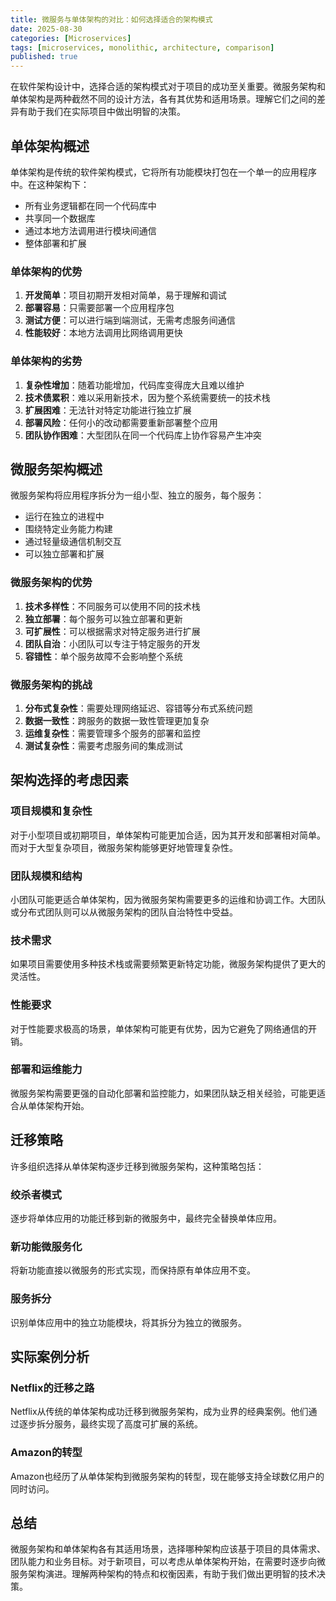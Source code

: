 ```yaml
---
title: 微服务与单体架构的对比：如何选择适合的架构模式
date: 2025-08-30
categories: [Microservices]
tags: [microservices, monolithic, architecture, comparison]
published: true
---
```


在软件架构设计中，选择合适的架构模式对于项目的成功至关重要。微服务架构和单体架构是两种截然不同的设计方法，各有其优势和适用场景。理解它们之间的差异有助于我们在实际项目中做出明智的决策。

## 单体架构概述

单体架构是传统的软件架构模式，它将所有功能模块打包在一个单一的应用程序中。在这种架构下：
- 所有业务逻辑都在同一个代码库中
- 共享同一个数据库
- 通过本地方法调用进行模块间通信
- 整体部署和扩展

### 单体架构的优势

1. **开发简单**：项目初期开发相对简单，易于理解和调试
2. **部署容易**：只需要部署一个应用程序包
3. **测试方便**：可以进行端到端测试，无需考虑服务间通信
4. **性能较好**：本地方法调用比网络调用更快

### 单体架构的劣势

1. **复杂性增加**：随着功能增加，代码库变得庞大且难以维护
2. **技术债累积**：难以采用新技术，因为整个系统需要统一的技术栈
3. **扩展困难**：无法针对特定功能进行独立扩展
4. **部署风险**：任何小的改动都需要重新部署整个应用
5. **团队协作困难**：大型团队在同一个代码库上协作容易产生冲突

## 微服务架构概述

微服务架构将应用程序拆分为一组小型、独立的服务，每个服务：
- 运行在独立的进程中
- 围绕特定业务能力构建
- 通过轻量级通信机制交互
- 可以独立部署和扩展

### 微服务架构的优势

1. **技术多样性**：不同服务可以使用不同的技术栈
2. **独立部署**：每个服务可以独立部署和更新
3. **可扩展性**：可以根据需求对特定服务进行扩展
4. **团队自治**：小团队可以专注于特定服务的开发
5. **容错性**：单个服务故障不会影响整个系统

### 微服务架构的挑战

1. **分布式复杂性**：需要处理网络延迟、容错等分布式系统问题
2. **数据一致性**：跨服务的数据一致性管理更加复杂
3. **运维复杂性**：需要管理多个服务的部署和监控
4. **测试复杂性**：需要考虑服务间的集成测试

## 架构选择的考虑因素

### 项目规模和复杂性

对于小型项目或初期项目，单体架构可能更加合适，因为其开发和部署相对简单。而对于大型复杂项目，微服务架构能够更好地管理复杂性。

### 团队规模和结构

小团队可能更适合单体架构，因为微服务架构需要更多的运维和协调工作。大团队或分布式团队则可以从微服务架构的团队自治特性中受益。

### 技术需求

如果项目需要使用多种技术栈或需要频繁更新特定功能，微服务架构提供了更大的灵活性。

### 性能要求

对于性能要求极高的场景，单体架构可能更有优势，因为它避免了网络通信的开销。

### 部署和运维能力

微服务架构需要更强的自动化部署和监控能力，如果团队缺乏相关经验，可能更适合从单体架构开始。

## 迁移策略

许多组织选择从单体架构逐步迁移到微服务架构，这种策略包括：

### 绞杀者模式

逐步将单体应用的功能迁移到新的微服务中，最终完全替换单体应用。

### 新功能微服务化

将新功能直接以微服务的形式实现，而保持原有单体应用不变。

### 服务拆分

识别单体应用中的独立功能模块，将其拆分为独立的微服务。

## 实际案例分析

### Netflix的迁移之路

Netflix从传统的单体架构成功迁移到微服务架构，成为业界的经典案例。他们通过逐步拆分服务，最终实现了高度可扩展的系统。

### Amazon的转型

Amazon也经历了从单体架构到微服务架构的转型，现在能够支持全球数亿用户的同时访问。

## 总结

微服务架构和单体架构各有其适用场景，选择哪种架构应该基于项目的具体需求、团队能力和业务目标。对于新项目，可以考虑从单体架构开始，在需要时逐步向微服务架构演进。理解两种架构的特点和权衡因素，有助于我们做出更明智的技术决策。